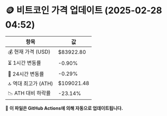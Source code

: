 # 🪙 비트코인 가격 업데이트 (2025-02-28 04:52)

| 항목                | 값 |
|--------------------|----------------|
| 💰 현재 가격 (USD) | $83922.80 |
| ⏳ 1시간 변동률    | -0.90% |
| 📆 24시간 변동률   | -0.29% |
| 🔝 역대 최고가 (ATH) | $109021.48 |
| 📉 ATH 대비 하락률 | -23.14% |

🔄 **이 파일은 GitHub Actions에 의해 자동으로 업데이트됩니다.**
